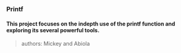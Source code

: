 ### Printf

#### This project focuses on the indepth use of the printf function and exploring  its several powerful tools.

>authors: Mickey and Abiola